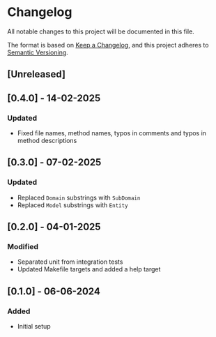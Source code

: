# Changelog

All notable changes to this project will be documented in this file.

The format is based on [Keep a Changelog](https://keepachangelog.com/en/1.0.0/),
and this project adheres to [Semantic Versioning](https://semver.org/spec/v2.0.0.html).

## [Unreleased]

## [0.4.0] - 14-02-2025

### Updated

- Fixed file names, method names, typos in comments and typos in method descriptions

## [0.3.0] - 07-02-2025

### Updated

- Replaced `Domain` substrings with `SubDomain`
- Replaced `Model` substrings with `Entity`

## [0.2.0] - 04-01-2025

### Modified

- Separated unit from integration tests
- Updated Makefile targets and added a help target

## [0.1.0] - 06-06-2024

### Added

- Initial setup